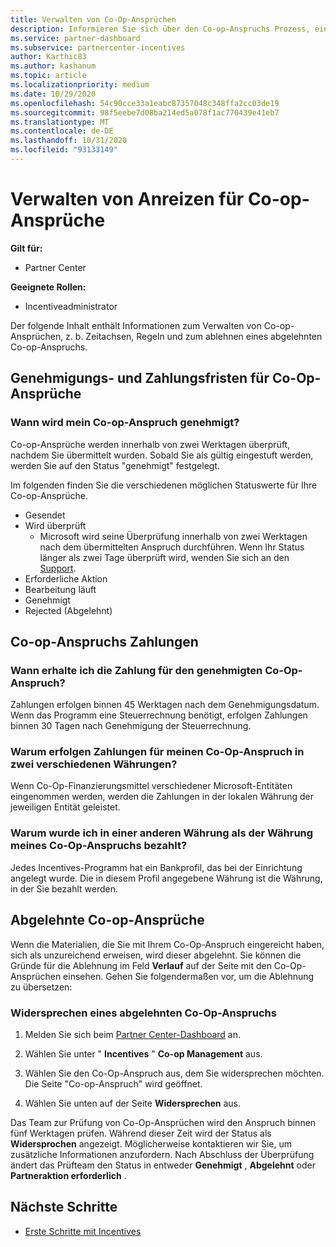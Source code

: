 ```yaml
---
title: Verwalten von Co-Op-Ansprüchen
description: Informieren Sie sich über den Co-op-Anspruchs Prozess, einschließlich Terminen, Währungsproblemen und der Beilegung eines abgelehnten Co-op-Anspruchs.
ms.service: partner-dashboard
ms.subservice: partnercenter-incentives
author: Karthic83
ms.author: kashanum
ms.topic: article
ms.localizationpriority: medium
ms.date: 10/29/2020
ms.openlocfilehash: 54c90cce33a1eabc87357048c348ffa2cc03de19
ms.sourcegitcommit: 98f5eebe7d08ba214ed5a078f1ac770439e41eb7
ms.translationtype: MT
ms.contentlocale: de-DE
ms.lasthandoff: 10/31/2020
ms.locfileid: "93133149"
---
```

# <a name="manage-incentives-co-op-claims"></a>Verwalten von Anreizen für Co-op-Ansprüche

**Gilt für:**

- Partner Center

**Geeignete Rollen:**

- Incentiveadministrator

Der folgende Inhalt enthält Informationen zum Verwalten von Co-op-Ansprüchen, z. b. Zeitachsen, Regeln und zum ablehnen eines abgelehnten Co-op-Anspruchs.

## <a name="co-op-claims-approval-and-payment-deadlines"></a>Genehmigungs- und Zahlungsfristen für Co-Op-Ansprüche

### <a name="when-will-my-co-op-claim-be-approved"></a>Wann wird mein Co-op-Anspruch genehmigt?

Co-op-Ansprüche werden innerhalb von zwei Werktagen überprüft, nachdem Sie übermittelt wurden. Sobald Sie als gültig eingestuft werden, werden Sie auf den Status "genehmigt" festgelegt.  

Im folgenden finden Sie die verschiedenen möglichen Statuswerte für Ihre Co-op-Ansprüche.

- Gesendet
- Wird überprüft
  - Microsoft wird seine Überprüfung innerhalb von zwei Werktagen nach dem übermittelten Anspruch durchführen. Wenn Ihr Status länger als zwei Tage überprüft wird, wenden Sie sich an den [Support](https://partner.microsoft.com/dashboard/support/incentives/servicerequests?category=incentives).
- Erforderliche Aktion
- Bearbeitung läuft
- Genehmigt
- Rejected (Abgelehnt)

## <a name="co-op-claim-payments"></a>Co-op-Anspruchs Zahlungen

### <a name="when-will-i-get-the-payment-for-the-approved-co-op-claim"></a>Wann erhalte ich die Zahlung für den genehmigten Co-Op-Anspruch?

Zahlungen erfolgen binnen 45 Werktagen nach dem Genehmigungsdatum. Wenn das Programm eine Steuerrechnung benötigt, erfolgen Zahlungen binnen 30 Tagen nach Genehmigung der Steuerrechnung.

### <a name="why-are-my-co-op-claim-payments-made-in-two-different-currencies"></a>Warum erfolgen Zahlungen für meinen Co-Op-Anspruch in zwei verschiedenen Währungen?

Wenn Co-Op-Finanzierungsmittel verschiedener Microsoft-Entitäten eingenommen werden, werden die Zahlungen in der lokalen Währung der jeweiligen Entität geleistet.  

### <a name="why-was-i-paid-in-a-currency-other-than-my-co-op-claim-currency"></a>Warum wurde ich in einer anderen Währung als der Währung meines Co-Op-Anspruchs bezahlt?

Jedes Incentives-Programm hat ein Bankprofil, das bei der Einrichtung angelegt wurde. Die in diesem Profil angegebene Währung ist die Währung, in der Sie bezahlt werden.

## <a name="rejected-co-op-claims"></a>Abgelehnte Co-op-Ansprüche

Wenn die Materialien, die Sie mit Ihrem Co-Op-Anspruch eingereicht haben, sich als unzureichend erweisen, wird dieser abgelehnt. Sie können die Gründe für die Ablehnung im Feld **Verlauf** auf der Seite mit den Co-Op-Ansprüchen einsehen. Gehen Sie folgendermaßen vor, um die Ablehnung zu übersetzen:

### <a name="dispute-a-rejected-co-op-claim"></a>Widersprechen eines abgelehnten Co-Op-Anspruchs

1. Melden Sie sich beim [Partner Center-Dashboard](https://partner.microsoft.com/dashboard/) an.

2. Wählen Sie unter " **Incentives** " **Co-op Management** aus.

3. Wählen Sie den Co-Op-Anspruch aus, dem Sie widersprechen möchten. Die Seite "Co-op-Anspruch" wird geöffnet.

4. Wählen Sie unten auf der Seite **Widersprechen** aus.

Das Team zur Prüfung von Co-Op-Ansprüchen wird den Anspruch binnen fünf Werktagen prüfen. Während dieser Zeit wird der Status als **Widersprochen** angezeigt. Möglicherweise kontaktieren wir Sie, um zusätzliche Informationen anzufordern. Nach Abschluss der Überprüfung ändert das Prüfteam den Status in entweder **Genehmigt** , **Abgelehnt** oder **Partneraktion erforderlich** .

## <a name="next-steps"></a>Nächste Schritte

- [Erste Schritte mit Incentives](incentives-get-started-intro.md)
